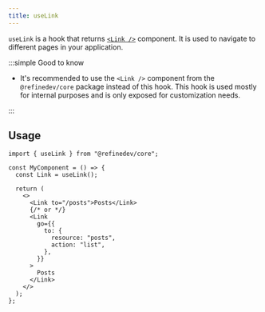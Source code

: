 ```yaml
---
title: useLink
---
```


`useLink` is a hook that returns [`<Link />`](/docs/routing/components/link/) component. It is used to navigate to different pages in your application.

:::simple Good to know

- It's recommended to use the `<Link />` component from the `@refinedev/core` package instead of this hook. This hook is used mostly for internal purposes and is only exposed for customization needs.

:::

## Usage

```tsx
import { useLink } from "@refinedev/core";

const MyComponent = () => {
  const Link = useLink();

  return (
    <>
      <Link to="/posts">Posts</Link>
      {/* or */}
      <Link
        go={{
          to: {
            resource: "posts",
            action: "list",
          },
        }}
      >
        Posts
      </Link>
    </>
  );
};
```

